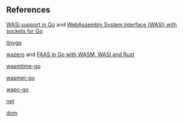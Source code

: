 ## References

[WASI support in Go](https://go.dev/blog/wasi) and [WebAssembly System Interface (WASI) with sockets for Go](https://www.reddit.com/r/golang/comments/13w5kfh/webassembly_system_interface_wasi_with_sockets/)

[tinygo](https://tinygo.org/docs/guides/webassembly/)

[wazero](https://github.com/tetratelabs/wazero) and [FAAS in Go with WASM, WASI and Rust](https://eli.thegreenplace.net/2023/faas-in-go-with-wasm-wasi-and-rust)

[wasmtime-go](https://github.com/bytecodealliance/wasmtime-go)
 
[wasmer-go](https://github.com/wasmerio/wasmer-go)

[wapc-go](https://github.com/wapc/wapc-go)

[net](https://github.com/dispatchrun/net)

[dom](https://github.com/dennwc/dom)
